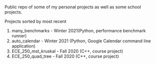 Public repo of some of my personal projects as well as some school projects.

Projects sorted by most recent
1. many_benchmarks - Winter 2021(Python, performance benchmark runner)
2. auto_calendar - Winter 2021 (Python, Google Calendar command line application)
3. ECE_250_mst_kruskal - Fall 2020 (C++, course project)
4. ECE_250_quad_tree - Fall 2020 (C++, course project)
